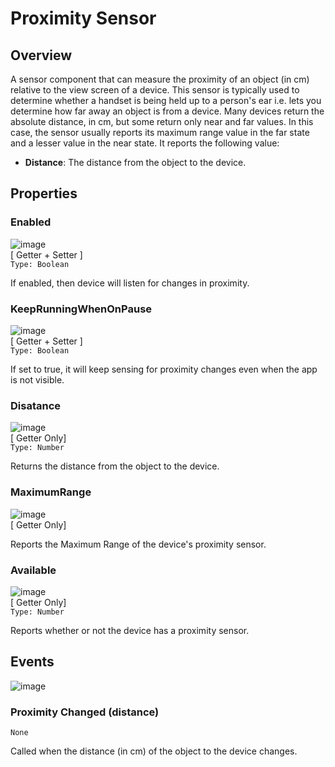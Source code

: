 
# Proximity Sensor
 
  
## Overview 
A sensor component that can measure the proximity of an object (in cm) relative to the view screen of a device. This sensor is typically used to determine whether a handset is being held up to a person's ear i.e. lets you determine how far away an object is from a device. Many devices return the absolute distance, in cm, but some return only near and far values. In this case, the sensor usually reports its maximum range value in the far state and a lesser value in the near state. It reports the 
following value: 

-   **Distance**: The distance from the object to the device.   
  
## Properties   
  
### Enabled    
![image](url)   
[ Getter + Setter ]    
`Type: Boolean`   
   
If enabled, then device will listen for changes in proximity.   
   
### KeepRunningWhenOnPause   
![image](url)   
[ Getter + Setter ]  
`Type: Boolean`  
   
If set to true, it will keep sensing for proximity changes even when the app is not visible.   
    
### Disatance  
![image](url)   
[ Getter Only]  
`Type: Number`   
   
  
Returns the distance from the object to the device.   
   
### MaximumRange  
![image](url)  
[ Getter Only]   
  
  
Reports the Maximum Range of the device's proximity sensor.   
  
### Available   
![image](url)   
[ Getter Only]   
`Type: Number`  

Reports whether or not the device has a proximity sensor.   
   
## Events   
![image](url)    
   
### Proximity Changed (distance)   
`None`  
    
Called when the distance (in cm) of the object to the device changes.   

